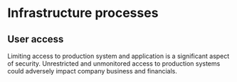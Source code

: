 # Infrastructure processes

## User access

Limiting access to production system and application is a significant aspect of security. Unrestricted and unmonitored access to production systems could adversely impact company business and financials. &#x20;

&#x20;
